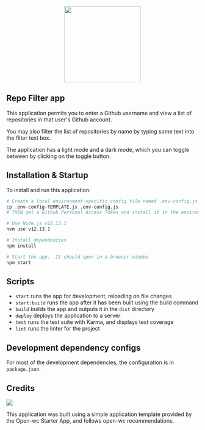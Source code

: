<p align="center">
  <img width="200" src="https://open-wc.org/hero.png"></img>
</p>

## Repo Filter app

This application permits you to enter a Github username and view a list of repositories in that user's Github account.

You may also filter the list of repositories by name by typing some text into the filter text box.

The application has a light mode and a dark mode, which you can toggle between by clicking on the toggle button.

## Installation & Startup

To install and run this application:

```bash
# Create a local environment-specific config file named .env-config.js
cp .env-config-TEMPLATE.js .env-config.js
# THEN get a Github Personal Access Token and install it in the environment-specific config file

# Use Node.js v12.13.1
nvm use v12.13.1

# Install dependencies
npm install

# Start the app.  It should open in a browser window
npm start
```

## Scripts

- `start` runs the app for development, reloading on file changes
- `start:build` runs the app after it has been built using the build command
- `build` builds the app and outputs it in the `dist` directory
- `deploy` deploys the application to a server
- `test` runs the test suite with Karma, and displays test coverage
- `lint` runs the linter for the project

## Development dependency configs

For most of the development dependencies, the configuration is in `package.json`.

## Credits
[![](https://img.shields.io/badge/built%20with-open--wc-blue.svg)](https://github.com/open-wc)

This application was built using a simple application template provided by the Open-wc Starter App, and follows open-wc recommendations.
